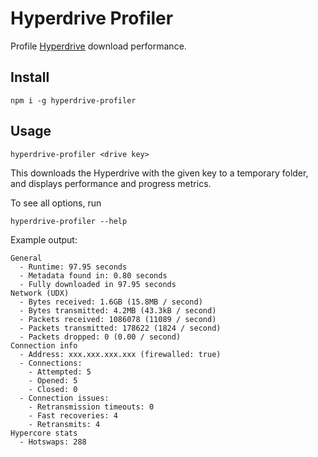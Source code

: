 # Hyperdrive Profiler

Profile [Hyperdrive](https://github.com/holepunchto/hyperdrive) download performance.

## Install

```
npm i -g hyperdrive-profiler
```

## Usage

```
hyperdrive-profiler <drive key>
```

This downloads the Hyperdrive with the given key to a temporary folder, and displays performance and progress metrics.

To see all options, run
```
hyperdrive-profiler --help
```

Example output:
```
General
  - Runtime: 97.95 seconds
  - Metadata found in: 0.80 seconds
  - Fully downloaded in 97.95 seconds
Network (UDX)
  - Bytes received: 1.6GB (15.8MB / second)
  - Bytes transmitted: 4.2MB (43.3kB / second)
  - Packets received: 1086078 (11089 / second)
  - Packets transmitted: 178622 (1824 / second)
  - Packets dropped: 0 (0.00 / second)
Connection info
  - Address: xxx.xxx.xxx.xxx (firewalled: true)
  - Connections:
    - Attempted: 5
    - Opened: 5
    - Closed: 0
  - Connection issues:
    - Retransmission timeouts: 0
    - Fast recoveries: 4
    - Retransmits: 4
Hypercore stats
  - Hotswaps: 288
```
